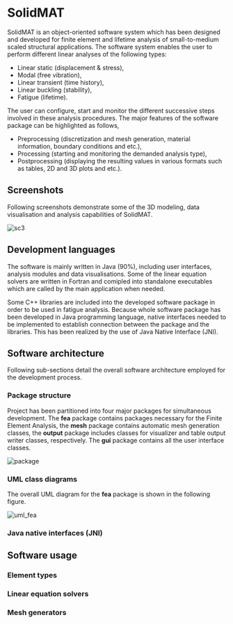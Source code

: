 # SolidMAT
SolidMAT is an object-oriented software system which has been designed and developed for finite element and lifetime analysis of small-to-medium scaled structural applications. The software system enables the user to perform different linear analyses of the following types:
- Linear static (displacement & stress),
- Modal (free vibration),
- Linear transient (time history),
- Linear buckling (stability),
- Fatigue (lifetime).

The user can configure, start and monitor the different successive steps involved in these analysis procedures. The major features of the software package can be highlighted as follows,
- Preprocessing (discretization and mesh generation, material information, boundary conditions and etc.),
- Processing (starting and monitoring the demanded analysis type),
- Postprocessing (displaying the resulting values in various formats such as tables, 2D and 3D plots and etc.).

## Screenshots
Following screenshots demonstrate some of the 3D modeling, data visualisation and analysis capabilities of SolidMAT.

![sc3](https://user-images.githubusercontent.com/13915745/40977697-f7a41cf0-68d1-11e8-8f38-0fa9070e04fc.jpg)

## Development languages
The software is mainly written in Java (90%), including user interfaces, analysis modules and data visualisations. Some of the linear equation solvers are written in Fortran and comipled into standalone executables which are called by the main application when needed. 

Some C++ libraries are included into the developed software package in order to be used in fatigue analysis. Because whole software package has been developed in Java programming language, native interfaces needed to be implemented to establish connection between the package and the libraries. This has been realized by the use of Java Native Interface (JNI).

## Software architecture
Following sub-sections detail the overall software architecture employed for the development process.

### Package structure
Project has been partitioned into four major packages for simultaneous development. The <b>fea</b> package contains packages necessary for the Finite Element Analysis, the <b>mesh</b> package contains automatic mesh generation classes, the <b>output</b> package includes classes for visualizer and table output writer classes, respectively. The <b>gui</b> package contains all the user interface classes.

![package](https://user-images.githubusercontent.com/13915745/41026852-dfe34f7e-6975-11e8-8a26-34979304a14a.jpg)

### UML class diagrams
The overall UML diagram for the <b>fea</b> package is shown in the following figure.

![uml_fea](https://user-images.githubusercontent.com/13915745/41027166-a27ac2ba-6976-11e8-8947-216fad56834d.JPG)



### Java native interfaces (JNI)

## Software usage

### Element types

### Linear equation solvers

### Mesh generators
